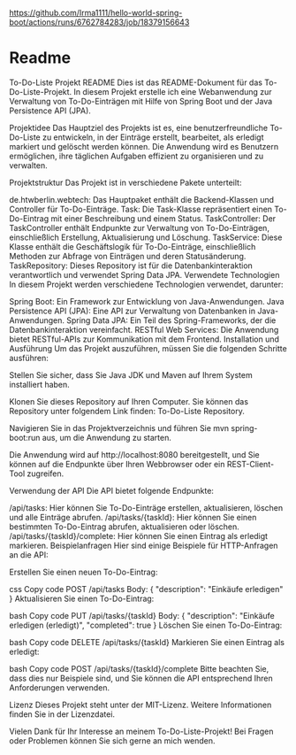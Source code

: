 https://github.com/Irma1111/hello-world-spring-boot/actions/runs/6762784283/job/18379156643

# Readme
To-Do-Liste Projekt README
Dies ist das README-Dokument für das To-Do-Liste-Projekt. In diesem Projekt erstelle ich eine Webanwendung zur Verwaltung von To-Do-Einträgen mit Hilfe von Spring Boot und der Java Persistence API (JPA).

Projektidee
Das Hauptziel des Projekts ist es, eine benutzerfreundliche To-Do-Liste zu entwickeln, in der Einträge erstellt, bearbeitet, als erledigt markiert und gelöscht werden können. Die Anwendung wird es Benutzern ermöglichen, ihre täglichen Aufgaben effizient zu organisieren und zu verwalten.

Projektstruktur
Das Projekt ist in verschiedene Pakete unterteilt:

de.htwberlin.webtech: Das Hauptpaket enthält die Backend-Klassen und Controller für To-Do-Einträge.
Task: Die Task-Klasse repräsentiert einen To-Do-Eintrag mit einer Beschreibung und einem Status.
TaskController: Der TaskController enthält Endpunkte zur Verwaltung von To-Do-Einträgen, einschließlich Erstellung, Aktualisierung und Löschung.
TaskService: Diese Klasse enthält die Geschäftslogik für To-Do-Einträge, einschließlich Methoden zur Abfrage von Einträgen und deren Statusänderung.
TaskRepository: Dieses Repository ist für die Datenbankinteraktion verantwortlich und verwendet Spring Data JPA.
Verwendete Technologien
In diesem Projekt werden verschiedene Technologien verwendet, darunter:

Spring Boot: Ein Framework zur Entwicklung von Java-Anwendungen.
Java Persistence API (JPA): Eine API zur Verwaltung von Datenbanken in Java-Anwendungen.
Spring Data JPA: Ein Teil des Spring-Frameworks, der die Datenbankinteraktion vereinfacht.
RESTful Web Services: Die Anwendung bietet RESTful-APIs zur Kommunikation mit dem Frontend.
Installation und Ausführung
Um das Projekt auszuführen, müssen Sie die folgenden Schritte ausführen:

Stellen Sie sicher, dass Sie Java JDK und Maven auf Ihrem System installiert haben.

Klonen Sie dieses Repository auf Ihren Computer. Sie können das Repository unter folgendem Link finden: To-Do-Liste Repository.

Navigieren Sie in das Projektverzeichnis und führen Sie mvn spring-boot:run aus, um die Anwendung zu starten.

Die Anwendung wird auf http://localhost:8080 bereitgestellt, und Sie können auf die Endpunkte über Ihren Webbrowser oder ein REST-Client-Tool zugreifen.

Verwendung der API
Die API bietet folgende Endpunkte:

/api/tasks: Hier können Sie To-Do-Einträge erstellen, aktualisieren, löschen und alle Einträge abrufen.
/api/tasks/{taskId}: Hier können Sie einen bestimmten To-Do-Eintrag abrufen, aktualisieren oder löschen.
/api/tasks/{taskId}/complete: Hier können Sie einen Eintrag als erledigt markieren.
Beispielanfragen
Hier sind einige Beispiele für HTTP-Anfragen an die API:

Erstellen Sie einen neuen To-Do-Eintrag:

css
Copy code
POST /api/tasks
Body:
{
"description": "Einkäufe erledigen"
}
Aktualisieren Sie einen To-Do-Eintrag:

bash
Copy code
PUT /api/tasks/{taskId}
Body:
{
"description": "Einkäufe erledigen (erledigt)",
"completed": true
}
Löschen Sie einen To-Do-Eintrag:

bash
Copy code
DELETE /api/tasks/{taskId}
Markieren Sie einen Eintrag als erledigt:

bash
Copy code
POST /api/tasks/{taskId}/complete
Bitte beachten Sie, dass dies nur Beispiele sind, und Sie können die API entsprechend Ihren Anforderungen verwenden.

Lizenz
Dieses Projekt steht unter der MIT-Lizenz. Weitere Informationen finden Sie in der Lizenzdatei.

Vielen Dank für Ihr Interesse an meinem To-Do-Liste-Projekt! Bei Fragen oder Problemen können Sie sich gerne an mich wenden.